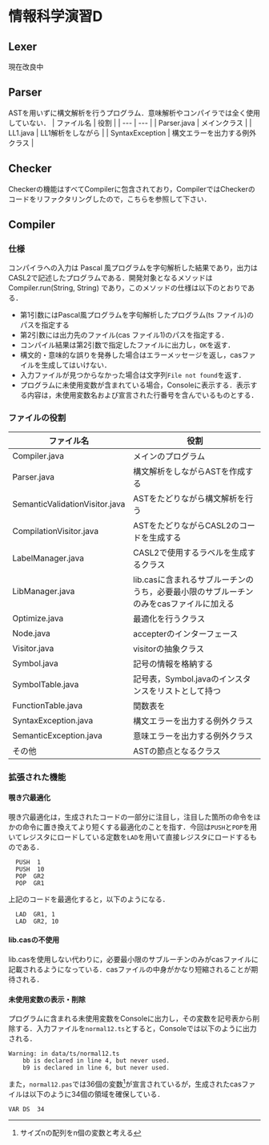 # 情報科学演習D

## Lexer
現在改良中

## Parser
ASTを用いずに構文解析を行うプログラム．意味解析やコンパイラでは全く使用していない．
| ファイル名 | 役割 |
| --- | --- |
| Parser.java | メインクラス |
| LL1.java | LL1解析をしながら |
| SyntaxException | 構文エラーを出力する例外クラス |

## Checker
Checkerの機能はすべてCompilerに包含されており，CompilerではCheckerのコードをリファクタリングしたので，こちらを参照して下さい．

## Compiler
### 仕様
コンパイラへの入力は Pascal 風プログラムを字句解析した結果であり，出力は CASL2で記述したプログラムである．開発対象となるメソッドは Compiler.run(String, String) であり，このメソッドの仕様は以下のとおりである．
- 第1引数にはPascal風プログラムを字句解析したプログラム(ts ファイル)のパスを指定する
- 第2引数には出力先のファイル(cas ファイル1)のパスを指定する．
- コンパイル結果は第2引数で指定したファイルに出力し，`OK`を返す．
- 構文的・意味的な誤りを発券した場合はエラーメッセージを返し，casファイルを生成してはいけない．
- 入力ファイルが見つからなかった場合は文字列`File not found`を返す．
- プログラムに未使用変数が含まれている場合，Consoleに表示する．表示する内容は，未使用変数名および宣言された行番号を含んでいるものとする．

### ファイルの役割
| ファイル名 | 役割 |
| ---- | ---- |
| Compiler.java | メインのプログラム |
| Parser.java | 構文解析をしながらASTを作成する |
| SemanticValidationVisitor.java | ASTをたどりながら構文解析を行う |
| CompilationVisitor.java | ASTをたどりながらCASL2のコードを生成する |
| LabelManager.java | CASL2で使用するラベルを生成するクラス |
| LibManager.java | lib.casに含まれるサブルーチンのうち，必要最小限のサブルーチンのみをcasファイルに加える |
| Optimize.java | 最適化を行うクラス |
| Node.java | accepterのインターフェース |
| Visitor.java | visitorの抽象クラス |
| Symbol.java | 記号の情報を格納する |
| SymbolTable.java | 記号表，Symbol.javaのインスタンスをリストとして持つ |
| FunctionTable.java | 関数表を |
| SyntaxException.java | 構文エラーを出力する例外クラス |
| SemanticException.java | 意味エラーを出力する例外クラス |
| その他 | ASTの節点となるクラス |

### 拡張された機能
#### 覗き穴最適化
覗き穴最適化は，生成されたコードの一部分に注目し，注目した箇所の命令をほかの命令に置き換えてより短くする最適化のことを指す．今回は`PUSH`と`POP`を用いてレジスタにロードしている定数を`LAD`を用いて直接レジスタにロードするものである．
``` 
  PUSH  1
  PUSH  10
  POP  GR2
  POP  GR1
```
上記のコードを最適化すると，以下のようになる．
```
  LAD  GR1, 1
  LAD  GR2, 10
```

#### lib.casの不使用
lib.casを使用しない代わりに，必要最小限のサブルーチンのみがcasファイルに記載されるようになっている．casファイルの中身がかなり短縮されることが期待される．

#### 未使用変数の表示・削除
プログラムに含まれる未使用変数をConsoleに出力し，その変数を記号表から削除する．入力ファイルを`normal12.ts`とすると，Consoleでは以下のように出力される．
~~~
Warning: in data/ts/normal12.ts
	bb is declared in line 4, but never used.
	b9 is declared in line 6, but never used.
~~~
また，`normal12.pas`では36個の変数[^1]が宣言されているが，生成されたcasファイルは以下のように34個の領域を確保している．
~~~
VAR	DS	34
~~~
[^1]: サイズnの配列をn個の変数と考える
